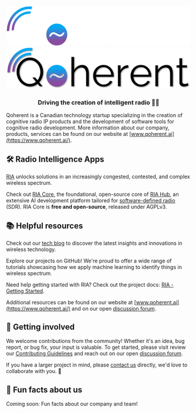 <h2 align="center">
  <br>
  <img src="https://github.com/qoherent/.github/blob/main/profile/qoherent-white.png#gh-dark-mode-only" alt="Qoherent" width="500">
  <img src="https://github.com/qoherent/.github/blob/main/profile/qoherent-dark.png#gh-light-mode-only" alt="Qoherent" width="500">
</h2>

<h3 align="center">Driving the creation of intelligent radio 📡🚀</h3>

Qoherent is a Canadian technology startup specializing in the creation of cognitive radio IP products and the 
development of software tools for cognitive radio development. More information about our company, 
products, services can be found on our website at [www.qoherent.ai](https://www.qoherent.ai/).


## 🛠️ Radio Intelligence Apps

[RIA](https://www.qoherent.ai/radiointelligenceapps-project/) unlocks solutions in an increasingly congested, contested, and complex wireless spectrum. 

Check out [RIA Core](https://github.com/qoherent/ria), the foundational, open-source core of [RIA Hub](https://riahub.ai/), an extensive AI development 
platform tailored for [software-defined radio](https://en.wikipedia.org/wiki/Software-defined_radio) (SDR). RIA Core is **free and open-source**, released under AGPLv3.


## 📚 Helpful resources

Check out our [tech blog](https://www.qoherent.ai/categories/tech-blog/) to discover the latest insights and innovations in wireless technology.

Explore our projects on GitHub! We're proud to offer a wide range of tutorials showcasing how we apply machine 
learning to identify things in wireless spectrum.

Need help getting started with RIA? Check out the project docs: [RIA - Getting Started](https://radiointelligence.io/intro/getting_started.html).

Additional resources can be found on our website at [www.qoherent.ai](https://www.qoherent.ai/) and on our open [discussion forum](https://github.com/qoherent/ria/discussions).


## 🤝 Getting involved

We welcome contributions from the community! Whether it's an idea, bug report, or bug fix, your input is valuable. 
To get started, please visit review our [Contributing Guidelines](https://github.com/qoherent/ria/blob/main/.github/CONTRIBUTING.md) and reach out on our open 
[discussion forum](https://github.com/qoherent/ria/discussions/categories/general).

If you have a larger project in mind, please [contact us](https://www.qoherent.ai/contact/) directly, we'd love to collaborate with you. 🚀


## 🍿 Fun facts about us

Coming soon: Fun facts about our company and team!
